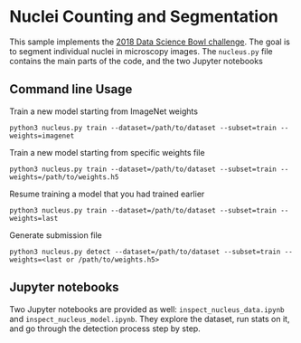 # Nuclei Counting and Segmentation

This sample implements the [2018 Data Science Bowl challenge](https://www.kaggle.com/c/data-science-bowl-2018).
The goal is to segment individual nuclei in microscopy images.
The `nucleus.py` file contains the main parts of the code, and the two Jupyter notebooks


## Command line Usage
Train a new model starting from ImageNet weights
```
python3 nucleus.py train --dataset=/path/to/dataset --subset=train --weights=imagenet
```

Train a new model starting from specific weights file
```
python3 nucleus.py train --dataset=/path/to/dataset --subset=train --weights=/path/to/weights.h5
```

Resume training a model that you had trained earlier
```
python3 nucleus.py train --dataset=/path/to/dataset --subset=train --weights=last
```

Generate submission file
```
python3 nucleus.py detect --dataset=/path/to/dataset --subset=train --weights=<last or /path/to/weights.h5>
```


## Jupyter notebooks
Two Jupyter notebooks are provided as well: `inspect_nucleus_data.ipynb` and `inspect_nucleus_model.ipynb`.
They explore the dataset, run stats on it, and go through the detection process step by step.
